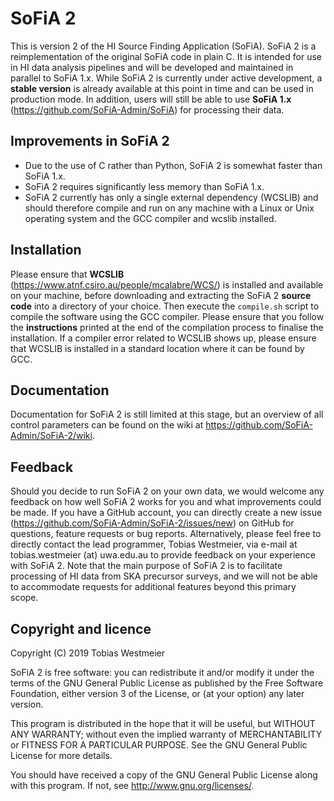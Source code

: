 # SoFiA 2

This is version 2 of the HI Source Finding Application (SoFiA). SoFiA 2 is a reimplementation of the original SoFiA code in plain C. It is intended for use in HI data analysis pipelines and will be developed and maintained in parallel to SoFiA 1.x. While SoFiA 2 is currently under active development, a **stable version** is already available at this point in time and can be used in production mode. In addition, users will still be able to use **SoFiA 1.x** (https://github.com/SoFiA-Admin/SoFiA) for processing their data.

## Improvements in SoFiA 2

* Due to the use of C rather than Python, SoFiA 2 is somewhat faster than SoFiA 1.x.
* SoFiA 2 requires significantly less memory than SoFiA 1.x.
* SoFiA 2 currently has only a single external dependency (WCSLIB) and should therefore compile and run on any machine with a Linux or Unix operating system and the GCC compiler and wcslib installed.

## Installation

Please ensure that **WCSLIB** (https://www.atnf.csiro.au/people/mcalabre/WCS/) is installed and available on your machine, before downloading and extracting the SoFiA 2 **source code** into a directory of your choice. Then execute the `compile.sh` script to compile the software using the GCC compiler. Please ensure that you follow the **instructions** printed at the end of the compilation process to finalise the installation. If a compiler error related to WCSLIB shows up, please ensure that WCSLIB is installed in a standard location where it can be found by GCC.

## Documentation

Documentation for SoFiA 2 is still limited at this stage, but an overview of all control parameters can be found on the wiki at https://github.com/SoFiA-Admin/SoFiA-2/wiki.

## Feedback

Should you decide to run SoFiA 2 on your own data, we would welcome any feedback on how well SoFiA 2 works for you and what improvements could be made. If you have a GitHub account, you can directly create a new issue (https://github.com/SoFiA-Admin/SoFiA-2/issues/new) on GitHub for questions, feature requests or bug reports. Alternatively, please feel free to directly contact the lead programmer, Tobias Westmeier, via e-mail at tobias.westmeier (at) uwa.edu.au to provide feedback on your experience with SoFiA 2. Note that the main purpose of SoFiA 2 is to facilitate processing of HI data from SKA precursor surveys, and we will not be able to accommodate requests for additional features beyond this primary scope.

## Copyright and licence

Copyright (C) 2019 Tobias Westmeier

SoFiA 2 is free software: you can redistribute it and/or modify it under the terms of the GNU General Public License as published by the Free Software Foundation, either version 3 of the License, or (at your option) any later version.

This program is distributed in the hope that it will be useful, but WITHOUT ANY WARRANTY; without even the implied warranty of MERCHANTABILITY or FITNESS FOR A PARTICULAR PURPOSE. See the GNU General Public License for more details.

You should have received a copy of the GNU General Public License  along with this program. If not, see http://www.gnu.org/licenses/.
